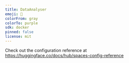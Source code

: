 ```yaml
---
title: DataAnalyser
emoji: 🏃
colorFrom: gray
colorTo: purple
sdk: docker
pinned: false
license: mit
---
```


Check out the configuration reference at https://huggingface.co/docs/hub/spaces-config-reference
